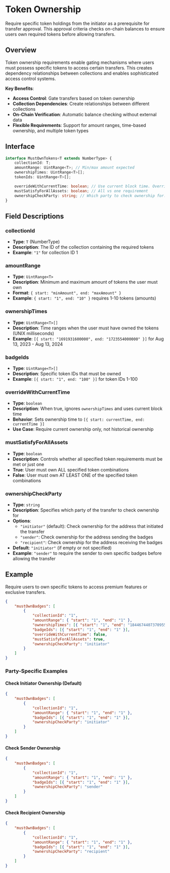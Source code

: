 # Token Ownership

Require specific token holdings from the initiator as a prerequisite for transfer approval. This approval criteria checks on-chain balances to ensure users own required tokens before allowing transfers.

## Overview

Token ownership requirements enable gating mechanisms where users must possess specific tokens to access certain transfers. This creates dependency relationships between collections and enables sophisticated access control systems.

**Key Benefits**:

-   **Access Control**: Gate transfers based on token ownership
-   **Collection Dependencies**: Create relationships between different collections
-   **On-Chain Verification**: Automatic balance checking without external data
-   **Flexible Requirements**: Support for amount ranges, time-based ownership, and multiple token types

## Interface

```typescript
interface MustOwnTokens<T extends NumberType> {
    collectionId: T;
    amountRange: UintRange<T>; // Min/max amount expected
    ownershipTimes: UintRange<T>[];
    tokenIds: UintRange<T>[];

    overrideWithCurrentTime: boolean; // Use current block time. Overrides ownershipTimes with [{ start: currentTime, end: currentTime }]
    mustSatisfyForAllAssets: boolean; // All vs one requirement
    ownershipCheckParty: string; // Which party to check ownership for: "initiator", "sender", "recipient" (default: "initiator" if empty)
}
```

## Field Descriptions

### collectionId

-   **Type**: `T` (NumberType)
-   **Description**: The ID of the collection containing the required tokens
-   **Example**: `"1"` for collection ID 1

### amountRange

-   **Type**: `UintRange<T>`
-   **Description**: Minimum and maximum amount of tokens the user must own
-   **Format**: `{ start: "minAmount", end: "maxAmount" }`
-   **Example**: `{ start: "1", end: "10" }` requires 1-10 tokens (amounts)

### ownershipTimes

-   **Type**: `UintRange<T>[]`
-   **Description**: Time ranges when the user must have owned the tokens (UNIX milliseconds)
-   **Example**: `[{ start: "1691931600000", end: "1723554000000" }]` for Aug 13, 2023 - Aug 13, 2024

### badgeIds

-   **Type**: `UintRange<T>[]`
-   **Description**: Specific token IDs that must be owned
-   **Example**: `[{ start: "1", end: "100" }]` for token IDs 1-100

### overrideWithCurrentTime

-   **Type**: `boolean`
-   **Description**: When true, ignores `ownershipTimes` and uses current block time
-   **Behavior**: Sets ownership time to `[{ start: currentTime, end: currentTime }]`
-   **Use Case**: Require current ownership only, not historical ownership

### mustSatisfyForAllAssets

-   **Type**: `boolean`
-   **Description**: Controls whether all specified token requirements must be met or just one
-   **True**: User must own ALL specified token combinations
-   **False**: User must own AT LEAST ONE of the specified token combinations

### ownershipCheckParty

-   **Type**: `string`
-   **Description**: Specifies which party of the transfer to check ownership for
-   **Options**:
    -   `"initiator"` (default): Check ownership for the address that initiated the transfer
    -   `"sender"`: Check ownership for the address sending the badges
    -   `"recipient"`: Check ownership for the address receiving the badges
-   **Default**: `"initiator"` (if empty or not specified)
-   **Example**: `"sender"` to require the sender to own specific badges before allowing the transfer

## Example

Require users to own specific tokens to access premium features or exclusive transfers.

```json
{
    "mustOwnBadges": [
        {
            "collectionId": "1",
            "amountRange": { "start": "1", "end": "1" },
            "ownershipTimes": [{ "start": "1", "end": "18446744073709551615" }],
            "badgeIds": [{ "start": "1", "end": "1" }],
            "overrideWithCurrentTime": false,
            "mustSatisfyForAllAssets": true,
            "ownershipCheckParty": "initiator"
        }
    ]
}
```

### Party-Specific Examples

#### Check Initiator Ownership (Default)

```json
{
    "mustOwnBadges": [
        {
            "collectionId": "1",
            "amountRange": { "start": "1", "end": "1" },
            "badgeIds": [{ "start": "1", "end": "1" }],
            "ownershipCheckParty": "initiator"
        }
    ]
}
```

#### Check Sender Ownership

```json
{
    "mustOwnBadges": [
        {
            "collectionId": "1",
            "amountRange": { "start": "1", "end": "1" },
            "badgeIds": [{ "start": "1", "end": "1" }],
            "ownershipCheckParty": "sender"
        }
    ]
}
```

#### Check Recipient Ownership

```json
{
    "mustOwnBadges": [
        {
            "collectionId": "1",
            "amountRange": { "start": "1", "end": "1" },
            "badgeIds": [{ "start": "1", "end": "1" }],
            "ownershipCheckParty": "recipient"
        }
    ]
}
```
